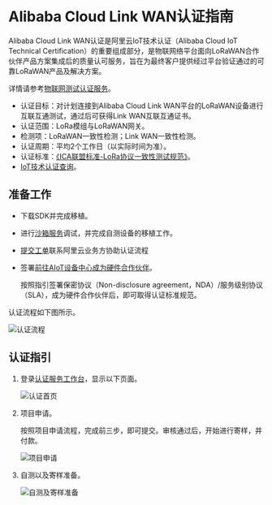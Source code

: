 # Alibaba Cloud Link WAN认证指南

Alibaba Cloud Link WAN认证是阿里云IoT技术认证（Alibaba Cloud IoT Technical Certification）的重要组成部分，是物联网络平台面向LoRaWAN合作伙伴产品方案集成后的质量认可服务，旨在为最终客户提供经过平台验证通过的可靠LoRaWAN产品及解决方案。

详情请参考[物联网测试认证服务](https://iot.aliyun.com/linkcertification)。

-   认证目标：对计划连接到Alibaba Cloud Link WAN平台的LoRaWAN设备进⾏互联互通测试，通过后可获得Link WAN互联互通证书。
-   认证范围：LoRa模组与LoRaWAN网关。
-   检测项：LoRaWAN一致性检测；Link WAN一致性检测。
-   认证周期：平均2个工作日（以实际时间为准）。
-   认证标准：[《ICA联盟标准-LoRa协议一致性测试规范》](https://www.ica-alliance.org/standardization)。
-   [IoT技术认证查询](https://iot.aliyun.com/products/certification)。

## 准备工作

-   下载SDK并完成移植。
-   进行[沙箱服务](/cn.zh-CN/硬件伙伴指南/认证实验室.md)调试，并完成自测设备的移植工作。
-   [提交工单](https://workorder.console.aliyun.com/console.htm#/ticket/add?productCode=linkwan)联系阿里云业务方协助认证流程
-   签署[前往AIoT设备中心成为硬件合作伙伴](https://certificate.iot.aliyun.com/process)。

    按照指引签署保密协议（Non-disclosure agreement，NDA）/服务级别协议（SLA），成为硬件合作伙伴后，即可取得认证标准规范。


认证流程如下图所示。

![认证流程](https://static-aliyun-doc.oss-cn-hangzhou.aliyuncs.com/assets/img/zh-CN/4708891851/p83669.png)

## 认证指引

1.  登录[认证服务工作台](https://certification.aliyun.com)，显示以下页面。

    ![认证首页](https://static-aliyun-doc.oss-cn-hangzhou.aliyuncs.com/assets/img/zh-CN/4708891851/p83677.png)

2.  项目申请。

    按照项⽬申请流程，完成前三步，即可提交。审核通过后，开始进行寄样，并付款。

    ![项目申请](https://static-aliyun-doc.oss-cn-hangzhou.aliyuncs.com/assets/img/zh-CN/4708891851/p83682.png)

3.  自测以及寄样准备。

    ![自测及寄样准备](https://static-aliyun-doc.oss-cn-hangzhou.aliyuncs.com/assets/img/zh-CN/4708891851/p83684.png)


